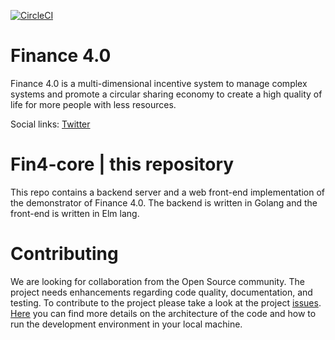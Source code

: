 [![CircleCI](https://circleci.com/gh/FuturICT2/fin4-core/tree/master.svg?style=svg&circle-token=fe8beee27987a1dd0a05f68f1fdef4ca17051a14)](https://circleci.com/gh/FuturICT2/fin4-core/tree/master)

# Finance 4.0
Finance 4.0 is a multi-dimensional incentive system to manage complex systems and promote a circular sharing economy to create a high quality of life for more people with less resources.

Social links: [Twitter](https://twitter.com/FuturICT) 

# Fin4-core | this repository
This repo contains a backend server and a web front-end implementation of the demonstrator of Finance 4.0. The backend is written in Golang and the front-end is written in Elm lang.

# Contributing
We are looking for collaboration from the Open Source community. The project needs enhancements regarding code quality, documentation, and testing. To contribute to the project please take a look at the project [issues](https://github.com/FuturICT2/fin4-core/issues). [Here](CONTRIBUTIONS.md) you can find more details on the architecture of the code and how to run the development environment in your local machine.



